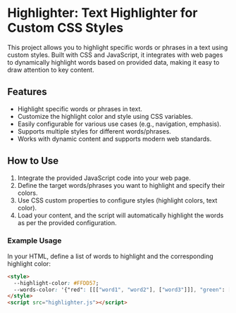 # Highlighter: Text Highlighter for Custom CSS Styles

This project allows you to highlight specific words or phrases in a text using custom styles. Built with CSS and JavaScript, it integrates with web pages to dynamically highlight words based on provided data, making it easy to draw attention to key content.

## Features
- Highlight specific words or phrases in text.
- Customize the highlight color and style using CSS variables.
- Easily configurable for various use cases (e.g., navigation, emphasis).
- Supports multiple styles for different words/phrases.
- Works with dynamic content and supports modern web standards.

## How to Use
1. Integrate the provided JavaScript code into your web page.
2. Define the target words/phrases you want to highlight and specify their colors.
3. Use CSS custom properties to configure styles (highlight colors, text color).
4. Load your content, and the script will automatically highlight the words as per the provided configuration.

### Example Usage
In your HTML, define a list of words to highlight and the corresponding highlight color:

```html
<style>
  --highlight-color: #FFDD57;
  --words-color: '{"red": [[["word1", "word2"], ["word3"]]], "green": [["word4", "word5"]]}';
</style>
<script src="highlighter.js"></script>
